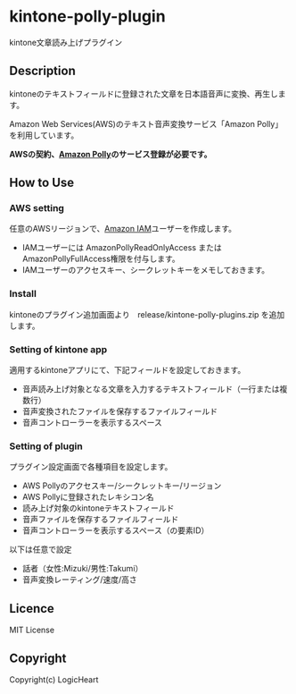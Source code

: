 # kintone-polly-plugin
kintone文章読み上げプラグイン

## Description
kintoneのテキストフィールドに登録された文章を日本語音声に変換、再生します。

Amazon Web Services(AWS)のテキスト音声変換サービス「Amazon Polly」を利用しています。

**AWSの契約、[Amazon Polly][polly]のサービス登録が必要です。**

## How to Use

### AWS setting
任意のAWSリージョンで、[Amazon IAM][iam-doc]ユーザーを作成します。
-   IAMユーザーには AmazonPollyReadOnlyAccess または AmazonPollyFullAccess権限を付与します。
-   IAMユーザーのアクセスキー、シークレットキーをメモしておきます。

### Install
kintoneのプラグイン追加画面より　release/kintone-polly-plugins.zip を追加します。

### Setting of kintone app
適用するkintoneアプリにて、下記フィールドを設定しておきます。
-   音声読み上げ対象となる文章を入力するテキストフィールド（一行または複数行）
-   音声変換されたファイルを保存するファイルフィールド
-   音声コントローラーを表示するスペース

### Setting of plugin
プラグイン設定画面で各種項目を設定します。
-   AWS Pollyのアクセスキー/シークレットキー/リージョン
-   AWS Pollyに登録されたレキシコン名
-   読み上げ対象のkintoneテキストフィールド
-   音声ファイルを保存するファイルフィールド
-   音声コントローラーを表示するスペース（の要素ID）

以下は任意で設定
-   話者（女性:Mizuki/男性:Takumi）
-   音声変換レーティング/速度/高さ

## Licence

MIT License

## Copyright

Copyright(c) LogicHeart

[polly]: https://aws.amazon.com/jp/polly/
[iam-doc]: https://docs.aws.amazon.com/ja_jp/IAM/latest/UserGuide/id_users_create.html
